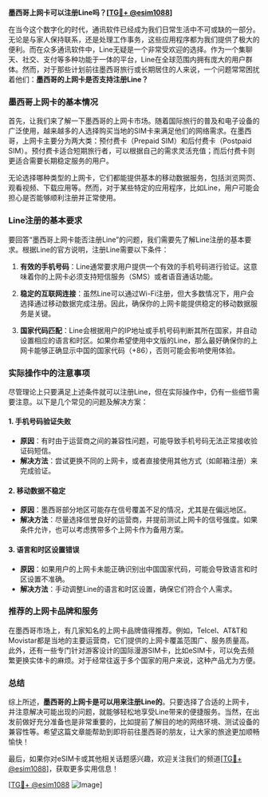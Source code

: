 **墨西哥上网卡可以注册Line吗？[[TG💪+ @esim1088](https://t.me/s/esim1088)]**

在当今这个数字化的时代，通讯软件已经成为我们日常生活中不可或缺的一部分。无论是与家人保持联系，还是处理工作事务，这些应用程序都为我们提供了极大的便利。而在众多通讯软件中，Line无疑是一个非常受欢迎的选择。作为一个集聊天、社交、支付等多种功能于一体的平台，Line在全球范围内拥有庞大的用户群体。然而，对于那些计划前往墨西哥旅行或长期居住的人来说，一个问题常常困扰着他们：**墨西哥的上网卡是否支持注册Line？**

### 墨西哥上网卡的基本情况

首先，让我们来了解一下墨西哥的上网卡市场。随着国际旅行的普及和电子设备的广泛使用，越来越多的人选择购买当地的SIM卡来满足他们的网络需求。在墨西哥，上网卡主要分为两大类：预付费卡（Prepaid SIM）和后付费卡（Postpaid SIM）。预付费卡适合短期旅行者，可以根据自己的需求灵活充值；而后付费卡则更适合需要长期稳定服务的用户。

无论选择哪种类型的上网卡，它们都能提供基本的移动数据服务，包括浏览网页、观看视频、下载应用等。然而，对于某些特定的应用程序，比如Line，用户可能会担心是否能够顺利注册并正常使用。

### Line注册的基本要求

要回答“墨西哥上网卡能否注册Line”的问题，我们需要先了解Line注册的基本要求。根据Line的官方说明，注册Line需要以下条件：

1. **有效的手机号码**：Line通常要求用户提供一个有效的手机号码进行验证。这意味着你的上网卡必须支持短信服务（SMS）或者语音通话功能。
   
2. **稳定的互联网连接**：虽然Line可以通过Wi-Fi注册，但大多数情况下，用户会选择通过移动数据完成注册。因此，确保你的上网卡能提供稳定的移动数据服务是关键。

3. **国家代码匹配**：Line会根据用户的IP地址或手机号码判断其所在国家，并自动设置相应的语言和时区。如果你希望使用中文版的Line，那么最好确保你的上网卡能够正确显示中国的国家代码（+86），否则可能会影响使用体验。

### 实际操作中的注意事项

尽管理论上只要满足上述条件就可以注册Line，但在实际操作中，仍有一些细节需要注意。以下是几个常见的问题及解决方案：

#### 1. **手机号码验证失败**
   - **原因**：有时由于运营商之间的兼容性问题，可能导致手机号码无法正常接收验证码短信。
   - **解决方法**：尝试更换不同的上网卡，或者直接使用其他方式（如邮箱注册）来完成验证。

#### 2. **移动数据不稳定**
   - **原因**：墨西哥部分地区可能存在信号覆盖不足的情况，尤其是在偏远地区。
   - **解决方法**：尽量选择信誉良好的运营商，并提前测试上网卡的信号强度。如果条件允许，也可以考虑携带多个上网卡作为备用方案。

#### 3. **语言和时区设置错误**
   - **原因**：如果用户的上网卡未能正确识别出中国国家代码，可能会导致语言和时区设置不准确。
   - **解决方法**：手动调整Line的语言和时区设置，确保它们符合个人需求。

### 推荐的上网卡品牌和服务

在墨西哥市场上，有几家知名的上网卡品牌值得推荐。例如，Telcel、AT&T和Movistar都是当地的主要运营商，它们提供的上网卡覆盖范围广、服务质量高。此外，还有一些专门针对游客设计的国际漫游SIM卡，比如eSIM卡，可以免去频繁更换实体卡的麻烦。对于经常往返于多个国家的用户来说，这种产品尤为方便。

### 总结

综上所述，**墨西哥的上网卡是可以用来注册Line的**。只要选择了合适的上网卡，并注意解决可能出现的问题，就能够轻松地享受Line带来的便捷服务。当然，在出发前做好充分准备也是非常重要的，比如提前了解目的地的网络环境、测试设备的兼容性等。希望这篇文章能帮助到即将前往墨西哥的朋友，让大家的旅途更加顺畅愉快！

最后，如果你对eSIM卡或其他相关话题感兴趣，欢迎关注我们的频道[[TG💪+ @esim1088](https://t.me/s/esim1088)]，获取更多实用信息！  

[[TG💪+ @esim1088](https://t.me/s/esim1088) ![Image](https://i.postimg.cc/4NQfJmqS/Snipaste-2025-05-13-00-14-12.png)]